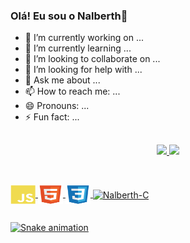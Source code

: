 ### Olá! Eu sou o Nalberth👋

- 🔭 I’m currently working on ...
- 🌱 I’m currently learning ...
- 👯 I’m looking to collaborate on ...
- 🤔 I’m looking for help with ...
- 💬 Ask me about ...
- 📫 How to reach me: ...
- 😄 Pronouns: ...
- ⚡ Fun fact: ...

##

<div align="center">
    <a href="https://github.com/NalbertC">
    <img height="180em" src="https://github-readme-stats.vercel.app/api?username=NalbertC&show_icons=true&theme=tokyonight&include_all_commits=true&count_private=true"/>
    <img height="180em" src="https://github-readme-stats.vercel.app/api/top-langs/?username=NalbertC&layout=compact&langs_count=7&theme=tokyonight"/>
</div>
    
       
##
          

<div style="display: inline_block"><br>
  <img align="center" alt="Nalberth-Js" height="30" width="40" src="https://raw.githubusercontent.com/devicons/devicon/master/icons/javascript/javascript-plain.svg">
<!--   <img align="center" alt="Nalberth-Ts" height="30" width="40" src="https://raw.githubusercontent.com/devicons/devicon/master/icons/typescript/typescript-plain.svg"> -->
<!--   <img align="center" alt="Nalberth-React" height="30" width="40" src="https://raw.githubusercontent.com/devicons/devicon/master/icons/react/react-original.svg"> -->
  <img align="center" alt="Nalberth-HTML" height="30" width="40" src="https://raw.githubusercontent.com/devicons/devicon/master/icons/html5/html5-original.svg">
  <img align="center" alt="Nalberth-CSS" height="30" width="40" src="https://raw.githubusercontent.com/devicons/devicon/master/icons/css3/css3-original.svg">
<!--   <img align="center" alt="Nalberth-Python" height="30" width="40" src="https://raw.githubusercontent.com/devicons/devicon/master/icons/python/python-original.svg"> -->
  <img align="center" alt="Nalberth-C" height="30" width="40" src="https://cdn.jsdelivr.net/gh/devicons/devicon/icons/c/c-original.svg">
    
</div>
    
  ##  
    
  ![Snake animation](https://github.com/NalbertC/NalbertC/blob/output/github-contribution-grid-snake.svg)  
    
    
